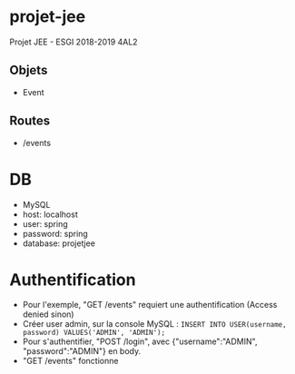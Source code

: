 # projet-jee
Projet JEE - ESGI 2018-2019 4AL2

## Objets
- Event

## Routes
- /events

# DB
- MySQL
- host: localhost
- user: spring
- password: spring
- database: projetjee

# Authentification
- Pour l'exemple, "GET /events" requiert une authentification (Access denied sinon)
- Créer user admin, sur la console MySQL : `INSERT INTO USER(username, password) VALUES('ADMIN', 'ADMIN');`
- Pour s'authentifier, "POST /login", avec {"username":"ADMIN", "password":"ADMIN"} en body.
- "GET /events" fonctionne